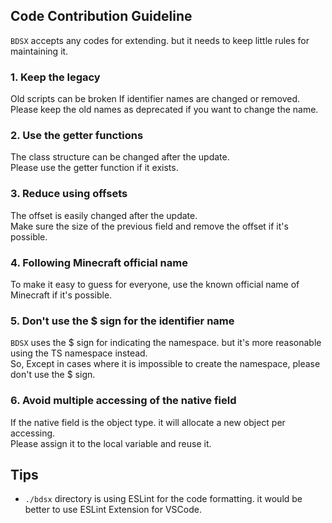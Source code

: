 ## Code Contribution Guideline
`BDSX` accepts any codes for extending. but it needs to keep little rules for maintaining it.

### 1. Keep the legacy
Old scripts can be broken If identifier names are changed or removed. Please keep the old names as deprecated if you want to change the name.

### 2. Use the getter functions
The class structure can be changed after the update.  
Please use the getter function if it exists.

### 3. Reduce using offsets
The offset is easily changed after the update.  
Make sure the size of the previous field and remove the offset if it's possible.  

### 4. Following Minecraft official name
To make it easy to guess for everyone, use the known official name of Minecraft if it's possible.

### 5. Don't use the $ sign for the identifier name
`BDSX` uses the $ sign for indicating the namespace.
but it's more reasonable using the TS namespace instead.  
So, Except in cases where it is impossible to create the namespace, please don't use the $ sign.

### 6. Avoid multiple accessing of the native field
If the native field is the object type. it will allocate a new object per accessing.  
Please assign it to the local variable and reuse it.

## Tips
* `./bdsx` directory is using ESLint for the code formatting. it would be better to use ESLint Extension for VSCode.
